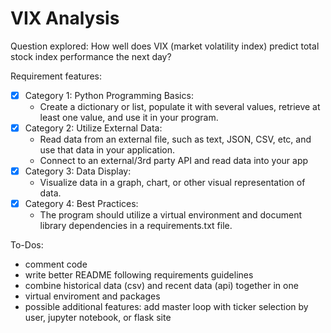 # VIX Analysis

Question explored:
  How well does VIX (market volatility index) predict total stock index performance the next day?

Requirement features:
  - [x] Category 1: Python Programming Basics: 
    - Create a dictionary or list, populate it with several values, retrieve at least one value, and use it in your program.
  - [x] Category 2: Utilize External Data:
    - Read data from an external file, such as text, JSON, CSV, etc, and use that data in your application.
    - Connect to an external/3rd party API and read data into your app
  - [x] Category 3: Data Display:
    - Visualize data in a graph, chart, or other visual representation of data.
  - [x] Category 4: Best Practices:
    - The program should utilize a virtual environment and document library dependencies in a requirements.txt file.

To-Dos:
  - comment code
  - write better README following requirements guidelines
  - combine historical data (csv) and recent data (api) together in one
  - virtual enviroment and packages
  - possible additional features: add master loop with ticker selection by user, jupyter notebook, or flask site
